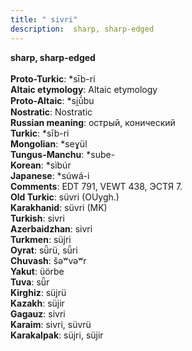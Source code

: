 ```yaml
---
title: " sivri"
description:  sharp, sharp-edged
---
```

<p data-pagefind-weight="0.5">
<strong> sharp, sharp-edged</strong><br><br>
<strong>Proto-Turkic</strong>:  *sīb-ri<br>
<strong>Altaic etymology</strong>:  Altaic etymology<br>
<strong> Proto-Altaic</strong>:  *si̯ū́bu<br>
<strong>Nostratic</strong>:  Nostratic<br>
<strong>Russian meaning</strong>:  острый, конический<br>
<strong>Turkic</strong>:  *sīb-ri<br>
<strong>Mongolian</strong>:  *seɣül<br>
<strong>Tungus-Manchu</strong>:  *sube-<br>
<strong>Korean</strong>:  *sìbúr<br>
<strong>Japanese</strong>:  *súwá-i<br>
<strong>Comments</strong>:  EDT 791, VEWT 438, ЭСТЯ 7.<br>
<strong>Old Turkic</strong>:  süvri (OUygh.)<br>
<strong>Karakhanid</strong>:  süvri (MK)<br>
<strong>Turkish</strong>:  sivri<br>
<strong>Azerbaidzhan</strong>:  sivri<br>
<strong>Turkmen</strong>:  süjri<br>
<strong>Oyrat</strong>:  sǖrü, sǖri<br>
<strong>Chuvash</strong>:  šǝʷvǝʷr<br>
<strong>Yakut</strong>:  üörbe<br>
<strong>Tuva</strong>:  sǖr<br>
<strong>Kirghiz</strong>:  süjrü<br>
<strong>Kazakh</strong>:  süjir<br>
<strong>Gagauz</strong>:  sivri<br>
<strong>Karaim</strong>:  sivri, süvrü<br>
<strong>Karakalpak</strong>:  süjri, süjir<br>

</p>
